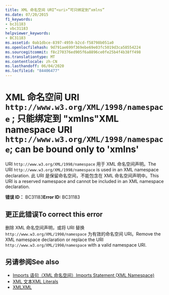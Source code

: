```yaml
---
title: XML 命名空间 URI“<uri>”可只绑定到“xmlns”
ms.date: 07/20/2015
f1_keywords:
- bc31183
- vbc31183
helpviewer_keywords:
- BC31183
ms.assetid: 0ab1dbce-8397-4959-b2cd-f58798b051a0
ms.openlocfilehash: 9d791ae699f369ebe69e03fc5019d3ca58554224
ms.sourcegitcommit: f8c270376ed905f6a8896ce0fe25b4f4b38ff498
ms.translationtype: MT
ms.contentlocale: zh-CN
ms.lasthandoff: 06/04/2020
ms.locfileid: "84406477"
---
```

# <a name="xml-namespace-uri-httpwwww3orgxml1998namespace-can-be-bound-only-to-xmlns"></a><span data-ttu-id="1258b-102">XML 命名空间 URI `http://www.w3.org/XML/1998/namespace` ; 只能绑定到 "xmlns"</span><span class="sxs-lookup"><span data-stu-id="1258b-102">XML namespace URI `http://www.w3.org/XML/1998/namespace`; can be bound only to 'xmlns'</span></span>
<span data-ttu-id="1258b-103">URI `http://www.w3.org/XML/1998/namespace` 用于 XML 命名空间声明。</span><span class="sxs-lookup"><span data-stu-id="1258b-103">The URI `http://www.w3.org/XML/1998/namespace` is used in an XML namespace declaration.</span></span> <span data-ttu-id="1258b-104">此 URI 是保留命名空间，不能包含在 XML 命名空间声明中。</span><span class="sxs-lookup"><span data-stu-id="1258b-104">This URI is a reserved namespace and cannot be included in an XML namespace declaration.</span></span>  
  
 <span data-ttu-id="1258b-105">**错误 ID：** BC31183</span><span class="sxs-lookup"><span data-stu-id="1258b-105">**Error ID:** BC31183</span></span>  
  
## <a name="to-correct-this-error"></a><span data-ttu-id="1258b-106">更正此错误</span><span class="sxs-lookup"><span data-stu-id="1258b-106">To correct this error</span></span>  
  
<span data-ttu-id="1258b-107">删除 XML 命名空间声明，或将 URI 替换 `http://www.w3.org/XML/1998/namespace` 为有效的命名空间 URI。</span><span class="sxs-lookup"><span data-stu-id="1258b-107">Remove the XML namespace declaration or replace the URI `http://www.w3.org/XML/1998/namespace` with a valid namespace URI.</span></span>  
  
## <a name="see-also"></a><span data-ttu-id="1258b-108">另请参阅</span><span class="sxs-lookup"><span data-stu-id="1258b-108">See also</span></span>

- [<span data-ttu-id="1258b-109">Imports 语句（XML 命名空间）</span><span class="sxs-lookup"><span data-stu-id="1258b-109">Imports Statement (XML Namespace)</span></span>](../statements/imports-statement-xml-namespace.md)
- [<span data-ttu-id="1258b-110">XML 文本</span><span class="sxs-lookup"><span data-stu-id="1258b-110">XML Literals</span></span>](../xml-literals/index.md)
- [<span data-ttu-id="1258b-111">XML</span><span class="sxs-lookup"><span data-stu-id="1258b-111">XML</span></span>](../../programming-guide/language-features/xml/index.md)
